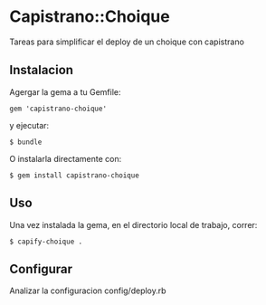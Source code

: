 # Capistrano::Choique

Tareas para simplificar el deploy de un choique con capistrano

## Instalacion

Agergar la gema a tu Gemfile:

    gem 'capistrano-choique'

y ejecutar:

    $ bundle

O instalarla directamente con:

    $ gem install capistrano-choique

## Uso

Una vez instalada la gema, en el directorio local de trabajo, correr:

    $ capify-choique .

## Configurar

Analizar la configuracion config/deploy.rb
